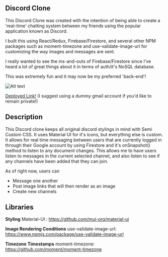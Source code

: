 ## Discord Clone

This Discord Clone was created with the intention of being able to create a 'real-time' chatting system between my friends using the popular application known as Discord. 

I built this using React/Redux, Firebase/Firestore, and several other NPM packages such as moment-timezone and use-validate-image-url for customizing the way images and messages are sent. 

I really wanted to see the ins-and-outs of Firebase/Firestore since I've heard a lot of great things about it in terms of auth/it's NoSQL database.

This was extremely fun and it may now be my preferred 'back-end'!


![Alt text](https://i.imgur.com/KWsg4I2.png "Discord Clone")


[Deployed Link!](https://discord-clone-stanley.netlify.app/) (I suggest using a dummy gmail account if you'd like to remain private!)


## Description

This Discord clone keeps all original discord stylings in mind with Semi Custom CSS. It uses Material UI for it's icons, but everything else is custom. It allows for real time messaging between users that are currently logged in through their Google account by using Firestore and it's onSnapshot() method to listen to any document changes. This allows me to have users listen to messages in the current selected channel, and also listen to see if any channels have been added that they can join. 

As of right now, users can 
- Message one another 
- Post image links that will then render as an image 
- Create new channels


## Libraries

**Styling** Material-UI : https://github.com/mui-org/material-ui

**Image Rendering Conditions** use-validate-image-url: https://www.npmjs.com/package/use-validate-image-url

**Timezone Timestamps** moment-timezone: https://github.com/moment/moment-timezone
